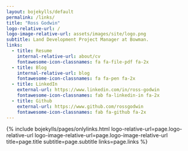 ```yaml
---
layout: bojekylls/default
permalink: /links/
title: "Ross Godwin"
logo-relative-url: /
logo-image-relative-url: assets/images/site/logo.png
subtitle: Land Development Project Manager at Bowman.
links:
  - title: Resume
    internal-relative-url: about/cv
    fontawesome-icon-classnames: fa fa-file-pdf fa-2x
  - title: Blog
    internal-relative-url: blog
    fontawesome-icon-classnames: fa fa-pen fa-2x
  - title: LinkedIn
    external-url: https://www.linkedin.com/in/ross-godwin
    fontawesome-icon-classnames: fab fa-linkedin-in fa-2x
  - title: Github
    external-url: https://www.github.com/rossgodwin
    fontawesome-icon-classnames: fab fa-github fa-2x
---
```


{% include bojekylls/pages/onlylinks.html
	logo-relative-url=page.logo-relative-url
	logo-image-relative-url=page.logo-image-relative-url
	title=page.title
	subtitle=page.subtitle
	links=page.links %}